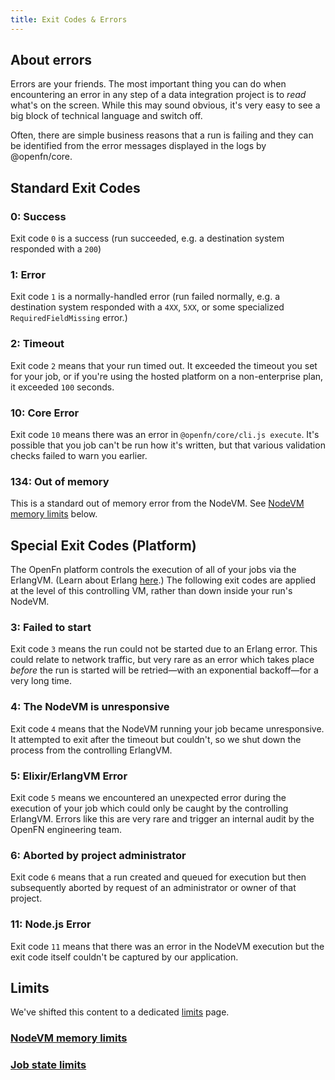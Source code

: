 ```yaml
---
title: Exit Codes & Errors
---
```


## About errors

Errors are your friends. The most important thing you can do when encountering
an error in any step of a data integration project is to _read_ what's on the
screen. While this may sound obvious, it's very easy to see a big block of
technical language and switch off.

Often, there are simple business reasons that a run is failing and they can be
identified from the error messages displayed in the logs by @openfn/core.

## Standard Exit Codes

### 0: Success

Exit code `0` is a success (run succeeded, e.g. a destination system responded
with a `200`)

### 1: Error

Exit code `1` is a normally-handled error (run failed normally, e.g. a
destination system responded with a `4XX`, `5XX`, or some specialized
`RequiredFieldMissing` error.)

### 2: Timeout

Exit code `2` means that your run timed out. It exceeded the timeout you set for
your job, or if you're using the hosted platform on a non-enterprise plan, it
exceeded `100` seconds.

### 10: Core Error

Exit code `10` means there was an error in `@openfn/core/cli.js execute`. It's
possible that you job can't be run how it's written, but that various validation
checks failed to warn you earlier.

### 134: Out of memory

This is a standard out of memory error from the NodeVM. See
[NodeVM memory limits](#nodevm-limits) below.

## Special Exit Codes (Platform)

The OpenFn platform controls the execution of all of your jobs via the ErlangVM.
(Learn about Erlang [here](https://www.erlang.org/).) The following exit codes
are applied at the level of this controlling VM, rather than down inside your
run's NodeVM.

### 3: Failed to start

Exit code `3` means the run could not be started due to an Erlang error. This
could relate to network traffic, but very rare as an error which takes place
_before_ the run is started will be retried—with an exponential backoff—for a
very long time.

### 4: The NodeVM is unresponsive

Exit code `4` means that the NodeVM running your job became unresponsive. It
attempted to exit after the timeout but couldn't, so we shut down the process
from the controlling ErlangVM.

### 5: Elixir/ErlangVM Error

Exit code `5` means we encountered an unexpected error during the execution of
your job which could only be caught by the controlling ErlangVM. Errors like
this are very rare and trigger an internal audit by the OpenFN engineering team.

### 6: Aborted by project administrator

Exit code `6` means that a run created and queued for execution but then
subsequently aborted by request of an administrator or owner of that project.

### 11: Node.js Error

Exit code `11` means that there was an error in the NodeVM execution but the
exit code itself couldn't be captured by our application.

## Limits

We've shifted this content to a dedicated [limits](./limits.md)
page.

### [NodeVM memory limits](./limits.md#nodevm-memory-limits)

### [Job state limits](./limits.md#job-state-limits)
